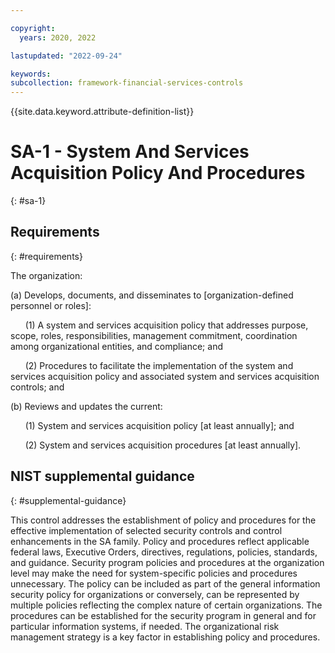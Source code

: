```yaml
---

copyright:
  years: 2020, 2022

lastupdated: "2022-09-24"

keywords: 
subcollection: framework-financial-services-controls
---
```


{{site.data.keyword.attribute-definition-list}}

# SA-1 - System And Services Acquisition Policy And Procedures
{: #sa-1}

## Requirements
{: #requirements}

The organization:

(a) Develops, documents, and disseminates to [organization-defined personnel or roles]:

&nbsp;&nbsp;&nbsp;&nbsp;&nbsp;&nbsp;(1) A system and services acquisition policy that addresses purpose, scope, roles, responsibilities, management commitment, coordination among organizational entities, and compliance; and

&nbsp;&nbsp;&nbsp;&nbsp;&nbsp;&nbsp;(2) Procedures to facilitate the implementation of the system and services acquisition policy and associated system and services acquisition controls; and

(b) Reviews and updates the current:

&nbsp;&nbsp;&nbsp;&nbsp;&nbsp;&nbsp;(1) System and services acquisition policy [at least annually]; and

&nbsp;&nbsp;&nbsp;&nbsp;&nbsp;&nbsp;(2) System and services acquisition procedures [at least annually].

## NIST supplemental guidance
{: #supplemental-guidance}

This control addresses the establishment of policy and procedures for the effective implementation of selected security controls and control enhancements in the SA family. Policy and procedures reflect applicable federal laws, Executive Orders, directives, regulations, policies, standards, and guidance. Security program policies and procedures at the organization level may make the need for system-specific policies and procedures unnecessary. The policy can be included as part of the general information security policy for organizations or conversely, can be represented by multiple policies reflecting the complex nature of certain organizations. The procedures can be established for the security program in general and for particular information systems, if needed. The organizational risk management strategy is a key factor in establishing policy and procedures.

